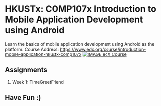 # HKUSTx: COMP107x Introduction to Mobile Application Development using Android
Learn the basics of mobile application development using Android as the platform.
Course Address: https://www.edx.org/course/introduction-mobile-application-hkustx-comp107x
[![IMAGE edX Course](http://img.youtube.com/vi/bOiCw-ZZlGA/0.jpg)](http://www.youtube.com/watch?v=bOiCw-ZZlGA "Introduction to Mobile Application Development using Android")

## Assignments
1. Week 1: TimeGreetFriend



## Have Fun :)